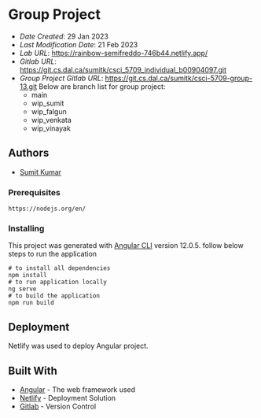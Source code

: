 # Group Project

* *Date Created*: 29 Jan 2023
* *Last Modification Date*: 21 Feb 2023
* *Lab URL*: https://rainbow-semifreddo-746b44.netlify.app/
* *Gitlab URL*: https://git.cs.dal.ca/sumitk/csci_5709_individual_b00904097.git
* *Group Project Gitlab URL*: https://git.cs.dal.ca/sumitk/csci-5709-group-13.git
	Below are branch list for group project:
	* main
	* wip_sumit
	* wip_falgun
	* wip_venkata
	* wip_vinayak

## Authors

* [Sumit Kumar](sumit.kumar@dal.ca)

### Prerequisites

```
https://nodejs.org/en/
```

### Installing

This project was generated with [Angular CLI](https://github.com/angular/angular-cli) version 12.0.5.
follow below steps to run the application

```
# to install all dependencies
npm install
# to run application locally
ng serve
# to build the application
npm run build 
```

## Deployment

Netlify was used to deploy Angular project.

## Built With

* [Angular](https://angular.io/) - The web framework used
* [Netlify](https://app.netlify.com/) - Deployment Solution
* [Gitlab](https://git.cs.dal.ca/) - Version Control
